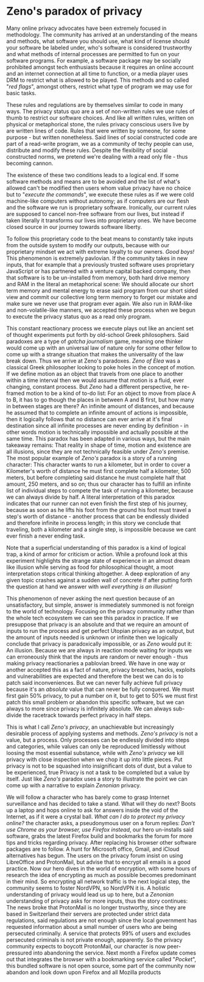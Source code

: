 # Zeno's paradox of privacy

Many online privacy advocates have been extremely focused in methodology. The community has arrived at an understanding of the means and methods, what software you should use, what kind of license should your software be labeled under, who's software is considered trustworthy and what methods of internal processes are permitted to fun on your software programs. For example, a software package may be socially prohibited amongst tech enthusiasts because it requires an online account and an internet connection at all time to function, or a media player uses DRM to restrict what is allowed to be played. This methods and so called "*red flags*", amongst others, restrict what type of program we may use for basic tasks.

These rules and regulations are by themselves similar to code in many ways. The privacy status quo are a set of non-written rules we use rules of thumb to restrict our software choices. And like all written rules, written on physical or metaphorical stone, the rules privacy conscious users live by are written lines of code. Rules that were written by someone, for some purpose - but written nonetheless. Said lines of social constructed code are part of a read-write program, we as a community of techy people can use, distribute and modify these rules. Despite the flexibility of social constructed norms, we pretend we're dealing with a read only file - thus becoming cannon.

The existence of these two conditions leads to a logical end. If some software methods and means are to be avoided and the list of what's allowed can't be modified then users whom value privacy have no choice but to "*execute the commands*", we execute these rules as if we were cold machine-like computers without autonomy; as if computers are our flesh and the software we run is proprietary software. Ironically, our current rules are supposed to cancel non-free software from our lives, but instead if taken literally it transforms our lives into proprietary ones. We have become closed source in our journey towards software liberty.

To follow this proprietary code to the beat means to constantly take inputs from the outside system to modify our outputs, because with our proprietary mindset we act with extreme loyalty to our owners. *Good boys!* This phenomenon is extremely pavlovian. If the community takes in new inputs, that for example that a previously trusted software uses proprietary JavaScript or has partnered with a venture capital backed company, then that software is to be un-installed from memory, both hard drive memory and RAM in the literal an metaphorical scene: We should allocate our short term memory and mental energy to erase said program from our short sided view and commit our collective long term memory to forget our mistake and make sure we never use that program ever again. We also run in RAM-like and non-volatile-like manners, we accepted these process when we begun to execute the privacy status quo as a read only program.

This constant reactionary process we execute plays out like an ancient set of thought experiments put forth by old-school Greek philosophers. Said paradoxes are a type of *gotcha journalism* game, meaning one thinker would come up with an universal law of nature only for some other fellow to come up with a strange situation that makes the universality of the law break down. Thus we arrive at Zeno's paradoxes. *Zeno of Elea* was a classical Greek philosopher looking to poke holes in the concept of motion. If we define motion as an object that travels from one place to another within a time interval then we would assume that motion is a fluid, ever changing, constant process. But *Zeno* had a different perspective, he re-framed motion to be a kind of to-do list: For an object to move from place A to B, it has to go though the places in between A and B first, but how many in between stages are there? An infinite amount of distances, and because he assumed that to complete an infinite amount of actions is impossible, then it logically follows that no distance can ever arrive at it's final destination since all infinite processes are never ending by definition - in other words motion is technically impossible and actually possible at the same time. This paradox has been adapted in various ways, but the main takeaway remains: That reality in shape of time, motion and existence are all illusions, since they are not technically feasible under *Zeno's* premise. The most popular example of *Zeno's* paradox is a story of a running character: This character wants to run a kilometer, but in order to cover a Kilometer's worth of distance he must first complete half a kilometer, 500 meters, but before completing said distance he must complete half that amount, 250 meters, and so on; thus our character has to fulfill an infinite list of individual steps to compete the task of running a kilometer, because we can always divide by half. A literal interpretation of this paradox indicates that our runner can not even finish the first step of his journey, because as soon as he lifts his foot from the ground his foot must travel a step's worth of distance - another process that can be endlessly divided and therefore infinite in process length; in this story we conclude that traveling, both a kilometer and a single step, is impossible because we cant ever finish a never ending task.

Note that a superficial understanding of this paradox is a kind of logical trap, a kind of armor for criticism or action. While a profound look at this experiment highlights the strange state of experience in an almost dream like illusion while serving as food for philosophical thought, a moot interpretation stops critical thinking altogether. A deep exploration of any given topic crashes against a sudden wall of concrete if after putting forth the question at hand we answer with *well everything is an illusion!*

This phenomenon of never asking the next question because of an unsatisfactory, but simple, answer is immediately summoned is not foreign to the world of technology. Focusing on the privacy community rather than the whole tech ecosystem we can see this paradox in practice. If we presuppose that privacy is an absolute and that we require an amount of inputs to run the process and get perfect Utopian privacy as an output, but the amount of inputs needed is unknown or infinite then we logically conclude that privacy is paradoxically impossible, or as *Zeno* would put it: An illusion. Because we are always in reaction mode waiting for inputs we can erroneously think that the inputs are random or never enough - thus making privacy reactionaries a pablovian breed. We have in one way or another accepted this as a fact of nature, privacy breaches, hacks, exploits and vulnerabilities are expected and therefore the best we can do is to patch said inconveniences. But we can never fully achieve full privacy because it's an *absolute* value that can never be fully conquered. We must first gain 50% privacy, to put a number on it, but to get to 50% we must first patch this small problem or abandon this specific software, but we can always to more since privacy is infinitely absolute. We can always sub-divide the racetrack towards perfect privacy in half steps.

This is what I call *Zeno's privacy*, an unachievable but increasingly desirable process of applying systems and methods. *Zeno's privacy* is not a value, but a process. Only processes can be endlessly divided into steps and categories, while values can only be reproduced limitlessly without loosing the most essential substance, while with *Zeno's privacy* we kill privacy with close inspection when we chop it up into little pieces. Put privacy is not to be squashed into insignificant dots of dust, but a value to be experienced, true Privacy is not a task to be completed but a value by itself. Just like *Zeno's* paradox uses a story to illustrate the point we can come up with a narrative to explain *Zenonian* privacy.

We will follow a character who has barely come to grasp Internet surveillance and has decided to take a stand. What will they do next? Boots up a laptop and hops online to ask for answers inside the void of the Internet, as if it were a crystal ball. *What can I do to protect my privacy online?* the character asks, a pseudonymous user on a forum replies: *Don't use Chrome as your browser, use Firefox instead*, our hero un-installs said software, grabs the latest Firefox build and bookmarks the forum for more tips and tricks regarding privacy. After replacing his browser other software packages are to follow. A hunt for Microsoft office, Gmail, and iCloud alternatives has begun. The users on the privacy forum insist on using LibreOffice and ProtonMail, but advise that to encrypt all emails is a good practice. Now our hero dives in the world of encryption, with some hours of research the idea of encrypting as much as possible becomes predominant in their mind. So encrypting all network traffic is the next logical step, the community seems to foster NordVPN, so NordVPN it is. A holistic understanding of privacy would lead us up to here, but a *Zenonian* understanding of privacy asks for more inputs, thus the story continues: The news broke that ProtonMail is no longer trustworthy, since they are based in Switzerland their servers are protected under strict data regulations, said regulations are not enough since the local government has requested information about a small number of users who are being persecuted criminally. A service that protects 99% of users and excludes persecuted criminals is not private enough, apparently. So the privacy community expects to boycott ProtonMail, our character is now peer-pressured into abandoning the service. Next month a Firefox update comes out that integrates the browser with a bookmarking service called "*Pocket*", this bundled software is not open source, some part of the community now abandon and look down upon Firefox and all Mozilla products